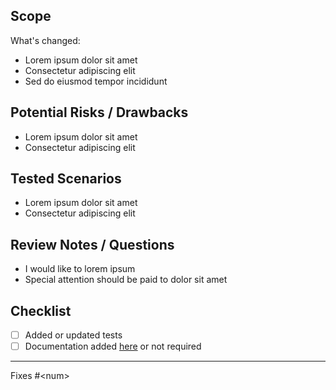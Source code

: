 <!--

Heya! Thanks for opening a Pull Request! If your PR is implementing a new feature or fix for Directus, please make sure your PR adheres to the following requirements:

- The PR closes an Issue (not Discussion)
- Tests are added/updated and are passing locally if applicable
- Documentation was added/updated if applicable

Please make sure to "Link" the issue you're closing. Without a Linked issue, this PR won't be accepted. See https://docs.github.com/en/issues/tracking-your-work-with-issues/linking-a-pull-request-to-an-issue for more information.

-->

## Scope

What's changed:

- Lorem ipsum dolor sit amet
- Consectetur adipiscing elit
- Sed do eiusmod tempor incididunt

## Potential Risks / Drawbacks

- Lorem ipsum dolor sit amet
- Consectetur adipiscing elit

## Tested Scenarios

- Lorem ipsum dolor sit amet
- Consectetur adipiscing elit

## Review Notes / Questions

- I would like to lorem ipsum
- Special attention should be paid to dolor sit amet

## Checklist

- [ ] Added or updated tests
- [ ] Documentation added [here](https://github.com/directus/docs) or not required

---

Fixes #\<num\>
